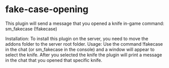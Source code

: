 # fake-case-opening
This plugin will send a message that you opened a knife in-game
command: sm_fakecase (!fakecase)

Installation: To install this plugin on the server, you need to move the addons folder to the server root folder.
Usage: Use the command !fakecase in the chat (or sm_fakecase in the console) and a window will appear to select the knife. After you selected the knife the plugin will print a message in the chat that you opened that specific knife.
